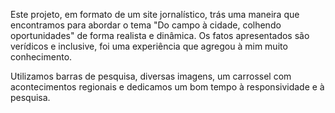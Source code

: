 Este projeto, em formato de um site jornalístico, trás uma maneira que encontramos para abordar o tema "Do campo à cidade, colhendo oportunidades" de forma realista e dinâmica.
Os fatos apresentados são verídicos e inclusive, foi uma experiência que agregou à mim muito conhecimento.

Utilizamos barras de pesquisa, diversas imagens, um carrossel com acontecimentos regionais e dedicamos um bom tempo à responsividade e à pesquisa.
